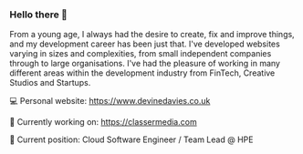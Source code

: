 ### Hello there 👋

From a young age, I always had the desire to create, fix and improve things, and my development career has been just that. I've developed websites varying in sizes and complexities, from small independent companies through to large organisations. I've had the pleasure of working in many different areas within the development industry from FinTech, Creative Studios and Startups.

💻 Personal website: https://www.devinedavies.co.uk

🔭 Currently working on: https://classermedia.com

👷 Current position: Cloud Software Engineer / Team Lead @ HPE

<!--
  **Devine-Davies/Devine-Davies** is a ✨ _special_ ✨ repository because its `README.md` (this file) appears on your GitHub profile.

  Here are some ideas to get you started:

  - 🔭 I’m currently working on ...
  - 🌱 I’m currently learning ...
  - 👯 I’m looking to collaborate on ...
  - 🤔 I’m looking for help with ...
  - 💬 Ask me about ...
  - 📫 How to reach me: ...
  - 😄 Pronouns: ...
  - ⚡ Fun fact: ...
-->
